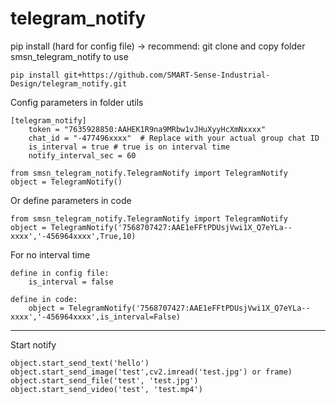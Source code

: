 # telegram_notify

pip install (hard for config file) -> recommend: git clone and copy folder smsn_telegram_notify to use
```
pip install git+https://github.com/SMART-Sense-Industrial-Design/telegram_notify.git
```

Config parameters in folder utils

```
[telegram_notify]
    token = "7635928850:AAHEK1R9na9MRbw1vJHuXyyHcXmNxxxx"
    chat_id = "-477496xxxx"  # Replace with your actual group chat ID
    is_interval = true # true is on interval time
    notify_interval_sec = 60
```

```
from smsn_telegram_notify.TelegramNotify import TelegramNotify
object = TelegramNotify()
```

Or define parameters in code

```
from smsn_telegram_notify.TelegramNotify import TelegramNotify
object = TelegramNotify('7568707427:AAE1eFFtPDUsjVwi1X_Q7eYLa--xxxx','-456964xxxx',True,10)
```

For no interval time

```
define in config file:
    is_interval = false 

define in code:
    object = TelegramNotify('7568707427:AAE1eFFtPDUsjVwi1X_Q7eYLa--xxxx','-456964xxxx',is_interval=False)
```


<hr>
Start notify

```
object.start_send_text('hello')
object.start_send_image('test',cv2.imread('test.jpg') or frame)
object.start_send_file('test', 'test.jpg')
object.start_send_video('test', 'test.mp4')
```
